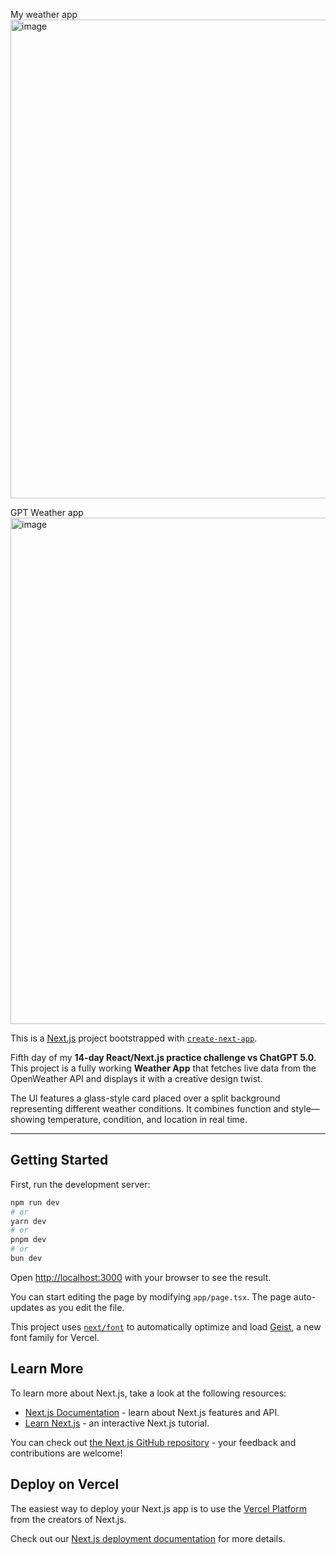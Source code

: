 My weather app
<img width="1917" height="766" alt="image" src="https://github.com/user-attachments/assets/188ee0d0-6d51-49a1-bc08-32217bb60026" />

GPT Weather app
<img width="1920" height="810" alt="image" src="https://github.com/user-attachments/assets/55ebb45e-b8fa-4ddc-b237-02b4c455e9d5" />


This is a [Next.js](https://nextjs.org) project bootstrapped with [`create-next-app`](https://nextjs.org/docs/app/api-reference/cli/create-next-app).

Fifth day of my **14-day React/Next.js practice challenge vs ChatGPT 5.0**.  
This project is a fully working **Weather App** that fetches live data from the OpenWeather API and displays it with a creative design twist.

The UI features a glass-style card placed over a split background representing different weather conditions. It combines function and style—showing temperature, condition, and location in real time.

---


## Getting Started

First, run the development server:

```bash
npm run dev
# or
yarn dev
# or
pnpm dev
# or
bun dev
```

Open [http://localhost:3000](http://localhost:3000) with your browser to see the result.

You can start editing the page by modifying `app/page.tsx`. The page auto-updates as you edit the file.

This project uses [`next/font`](https://nextjs.org/docs/app/building-your-application/optimizing/fonts) to automatically optimize and load [Geist](https://vercel.com/font), a new font family for Vercel.

## Learn More

To learn more about Next.js, take a look at the following resources:

- [Next.js Documentation](https://nextjs.org/docs) - learn about Next.js features and API.
- [Learn Next.js](https://nextjs.org/learn) - an interactive Next.js tutorial.

You can check out [the Next.js GitHub repository](https://github.com/vercel/next.js) - your feedback and contributions are welcome!

## Deploy on Vercel

The easiest way to deploy your Next.js app is to use the [Vercel Platform](https://vercel.com/new?utm_medium=default-template&filter=next.js&utm_source=create-next-app&utm_campaign=create-next-app-readme) from the creators of Next.js.

Check out our [Next.js deployment documentation](https://nextjs.org/docs/app/building-your-application/deploying) for more details.
